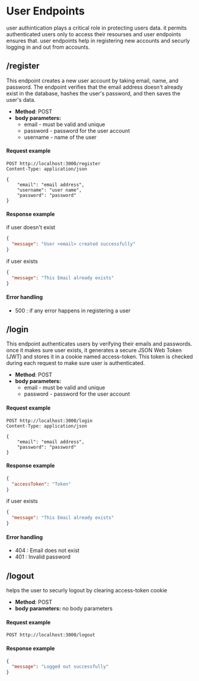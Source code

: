 # User Endpoints
user authintication plays a critical role in protecting users data. it permits authenticated users only to access their resourses and user endpoints ensures that. user endpoints help in registering new accounts and securly logging in and out from accounts. 

##  /register
This endpoint creates a new user account by taking email, name, and password. The endpoint verifies that the email address doesn't already exist in the database, hashes the user's password, and then saves the user's data.
* **Method**: POST
*  **body parameters:** 
    * email - must be valid and unique
    * password - password for the user account
    * username - name of the user
#### **Request example**
``` http
POST http://localhost:3000/register
Content-Type: application/json

{
    "email": "email address",
    "username": "user name",
    "password": "password"
}
```
#### **Response example**
if user doesn't exist
``` json
{
  "message": "User <email> created successfully"
}
```
if user exists
``` json
{
  "message": "This Email already exists"
}
```
#### **Error handling**
* 500 : if any error happens in registering a user


##  /login
This endpoint authenticates users by verifying their emails and passwords. once it makes sure user exists, it generates a secure JSON Web Token (JWT) and stores it in a cookie named access-token. This token is checked during each request to make sure user is authenticated.
* **Method**: POST
*  **body parameters:** 
    * email - must be valid and unique
    * password - password for the user account
#### **Request example**
``` http
POST http://localhost:3000/login
Content-Type: application/json

{
    "email": "email address",
    "password": "password"
}
```
#### **Response example**
``` json
{
  "accessToken": "Token"
}
```
if user exists
``` json
{
  "message": "This Email already exists"
}
```
#### **Error handling**
* 404 : Email does not exist
* 401 : Invalid password


##  /logout
helps the user to securly logout by clearing access-token cookie
* **Method**: POST
*  **body parameters:** no body parameters
    
#### **Request example**
``` http
POST http://localhost:3000/logout
```
#### **Response example**
``` json
{
  "message": "Logged out successfully"
}
```